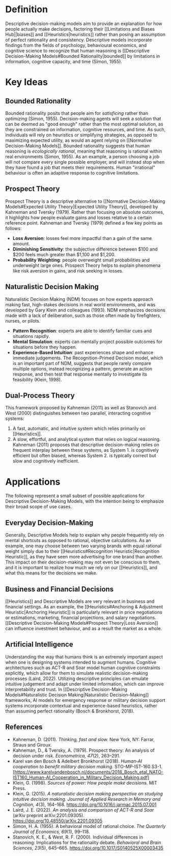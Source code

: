 # Definition
Descriptive decision-making models aim to provide an explanation for how people actually make decisions, factoring their [[Limitations and Biases Hub||biases]] and [[Heuristics|heuristics]] rather than posing an assumption of perfect rationality and consistency. Descriptive models incorporate findings from the fields of psychology, behavioural economics, and cognitive science to recognize that human reasoning is [[Descriptive Decision-Making Models#Bounded Rationality|bounded]] by limitations in information, cognitive capacity, and time (Simon, 1955).
# Key Ideas
## Bounded Rationality
Bounded rationality posits that people aim for *satisficing* rather than *optimizing* (Simon, 1955). Decision-making agents will seek a solution that can be deemed as "good enough" rather than the most optimal solution, as they are constrained on information, cognitive resources, and time. As such, individuals will rely on heuristics or simplifying strategies, as opposed to maximizing expected utility, as would an agent relying on [[Normative Decision-Making Models]]. Bounded rationality suggests that human reasoning is *ecologically rational*, meaning that reasoning is rational within real environments (Simon, 1955). As an example, a person choosing a job will not compare every single possible employer, and will instead stop when they have found a job that meets their requirements. Human "irrational" behaviour is often an adaptive response to cognitive limitations. 
## Prospect Theory
Prospect Theory is a descriptive alternative to [[Normative Decision-Making Models#Expected Utility Theory|Expected Utility Theory]], developed by Kahneman and Tversky (1979). Rather than focusing on absolute outcomes, it highlights how people evaluate gains and losses relative to a certain reference point. Kahneman and Tversky (1979) defined a few key points as follows:
- **Loss Aversion**: losses feel more impactful than a gain of the same amount.
- **Diminishing Sensitivity**: the subjective difference between $100 and $200 feels much greater than $1,100 and $1,200.
- **Probability Weighting**: people overweight small probabilities and underweight large ones.
Prospect Theory helps to explain phenomena like risk aversion in gains, and risk seeking in losses. 
## Naturalistic Decision Making
Naturalistic Decision Making (NDM) focuses on how experts approach making fast, high-stakes decisions in real world environments, and was developed by Gary Klein and colleagues (1993). NDM emphasizes decisions made with a lack of deliberation, such as those often made by firefighters, nurses, or pilots.
- **Pattern Recognition**: experts are able to identify familiar cues and situations rapidly.
- **Mental Simulation**: experts can mentally project possible outcomes for situations before they happen.
- **Experience-Based Intuition**: past experiences shape and enhance immediate judgements.
The Recognition-Primed Decision model, which is an important part of NDM, suggests that people rarely compare multiple options, instead recognizing a pattern, generate an action response, and then test that response mentally to investigate its feasibility (Klein, 1998).
## Dual-Process Theory
This framework proposed by Kahneman (2011) as well as Stanovich and West (2000) distinguishes between two parallel, interacting cognitive systems: 
1) A fast, automatic, and intuitive system which relies primarily on [[Heuristics]].
2) A slow, effortful, and analytical system that relies on logical reasoning.
Kahneman (2011) proposes that descriptive decision-making relies on frequent interplay between these systems, as System 1. is cognitively efficient but often biased, whereas System 2. is typically correct but slow and cognitively inefficient. 
# Applications
The following represent a small subset of possible applications for Descriptive Decision-Making Models, with the intention being to emphasize their broad scope of use cases. 
## Everyday Decision-Making
Generally, Descriptive Models help to explain why people frequently rely on mental shortcuts as opposed to rational, objective calculations. As an example, one may choose between two varying brands with equal rational weight simply due to their [[Heuristics#Recognition Heuristic|Recognition Heuristic]], as they have seen more advertising for one brand than another. This impact on their decision-making may not even be conscious to them, and it is important to realize how much we rely on our [[Heuristics]], and what this means for the decisions we make.
## Business and Financial Decisions
[[Heuristics]] and Descriptive Models are very relevant in business and financial settings. As an example, the [[Heuristics#Anchoring & Adjustment Heuristic|Anchoring Heuristic]] is particularly relevant in price negotiations or estimations, marketing, financial projections, and salary negotiations. [[Descriptive Decision-Making Models#Prospect Theory|Loss Aversion]] can influence investment behaviour, and as a result the market as a whole. 
## Artificial Intelligence
Understanding the way that humans think is an extremely important aspect when one is designing systems intended to augment humans. Cognitive architectures such as ACT-R and Soar model human cognitive constraints explicitly, which allow for them to simulate realistic decision-making processes (Laird, 2022). Utilizing descriptive principles can emulate intuitive judgement and adapt under limited information, which can improve interpretability and trust. In [[Descriptive Decision-Making Models#Naturalistic Decision Making|Naturalistic Decision-Making]] frameworks, AI models for emergency response or military decision support systems incorporate contextual and experience-based heuristics, rather than assuming perfect rationality (Bosch & Bronkhorst, 2018). 
## References
- Kahneman, D. (2011). _Thinking, fast and slow._ New York, NY: Farrar, Straus and Giroux.
- Kahneman, D., & Tversky, A. (1979). Prospect theory: An analysis of decision under risk. _Econometrica, 47_(2), 263–291.
- Karel van den Bosch & Adelbert Bronkhorst (2018). _Human‐AI cooperation to benefit military decision making._ STO-MP-IST-160 S3-1. [https://www.karelvandenbosch.nl/documents/2018_Bosch_etal_NATO-IST160_Human-AI_Cooperation_in_Military_Decision_Making.pdf]
- Klein, G. (1998). _Sources of power: How people make decisions._ MIT Press.
- Klein, G. (2015). _A naturalistic decision making perspective on studying intuitive decision making._ _Journal of Applied Research in Memory and Cognition, 4_(3), 164–168. https://doi.org/10.1016/j.jarmac.2015.07.001
- Laird, J. E. (2022). _An analysis and comparison of ACT-R and Soar_ (arXiv preprint arXiv:2201.09305). https://doi.org/10.48550/arXiv.2201.09305
- Simon, H. A. (1955). A behavioral model of rational choice. _The Quarterly Journal of Economics, 69_(1), 99–118.
- Stanovich, K. E., & West, R. F. (2000). Individual differences in reasoning: Implications for the rationality debate. _Behavioral and Brain Sciences, 23_(5), 645–665. https://doi.org/10.1017/S0140525X00003435